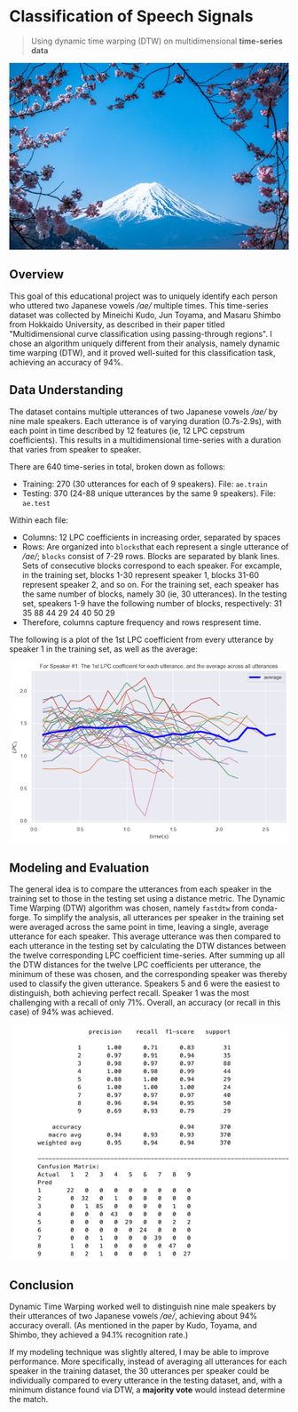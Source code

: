 # Classification of Speech Signals 
> Using dynamic time warping (DTW) on multidimensional **time-series data**

![Photo of Mount Fuji by JJ Ying on Unsplash](images/mount_fuji.jpg)

## Overview
This goal of this educational project was to uniquely identify each person who uttered two Japanese vowels _/ae/_ multiple times. This time-series dataset was collected by Mineichi Kudo, Jun Toyama, and Masaru Shimbo from Hokkaido University, as described in their paper titled "Multidimensional curve classification using passing-through regions". I chose an algorithm uniquely different from their analysis, namely dynamic time warping (DTW), and it proved well-suited for this classification task, achieving an accuracy of 94%.

## Data Understanding
The dataset contains multiple utterances of two Japanese vowels _/ae/_ by nine male speakers. Each utterance is of varying duration (0.7s-2.9s), with each point in time described by 12 features (ie, 12 LPC cepstrum coefficients). This results in a multidimensional time-series with a duration that varies from speaker to speaker.

There are 640 time-series in total, broken down as follows:
- Training: 270 (30 utterances for each of 9 speakers). File: `ae.train`
- Testing: 370 (24-88 unique utterances by the same 9 speakers). File: `ae.test`

Within each file:
- Columns: 12 LPC coefficients in increasing order, separated by spaces
- Rows: Are organized into `blocks`that each represent a single utterance of _/ae/_; `blocks` consist of 7-29 rows. Blocks are separated by blank lines. Sets of consecutive blocks correspond to each speaker. For excample, in the training set, blocks 1-30 represent speaker 1, blocks 31-60 represent speaker 2, and so on. For the training set, each speaker has the same number of blocks, namely 30 (ie, 30 utterances). In the testing set, speakers 1-9 have the following number of blocks, respectively: 31 35 88 44 29 24 40 50 29
- Therefore, columns capture frequency and rows respresent time. 

The following is a plot of the 1st LPC coefficient from every utterance by speaker 1 in the training set, as well as the average:

![Plot of 1st LPC coefficient from every utterance by speaker 1 in training dataset](images/LPC_1_speaker_1.png)

## Modeling and Evaluation
The general idea is to compare the utterances from each speaker in the training set to those in the testing set using a distance metric. The Dynamic Time Warping (DTW) algorithm was chosen, namely `fastdtw` from conda-forge. To simplify the analysis, all utterances per speaker in the training set were averaged across the same point in time, leaving a single, average utterance for each speaker. This average utterance was then compared to each utterance in the testing set by calculating the DTW distances between the twelve corresponding LPC coefficient time-series. After summing up all the DTW distances for the twelve LPC coefficients per utterance, the minimum of these was chosen, and the corresponding speaker was thereby used to classify the given utterance. Speakers 5 and 6 were the easiest to distinguish, both achieving perfect recall. Speaker 1 was the most challenging with a recall of only 71%. Overall, an accuracy (or recall in this case) of 94% was achieved.

![Classification report and confusion matrix](images/classification_report.png)

## Conclusion
Dynamic Time Warping worked well to distinguish nine male speakers by their utterances of two Japanese vowels _/ae/_, achieving about 94% accuracy overall. (As mentioned in the paper by Kudo, Toyama, and Shimbo, they achieved a 94.1% recognition rate.) 

If my modeling technique was slightly altered, I may be able to improve performance. More specifically, instead of averaging all utterances for each speaker in the training dataset, the 30 utterances per speaker could be individually compared to every utterance in the testing dataset, and, with a minimum distance found via DTW, a **majority vote** would instead determine the match.